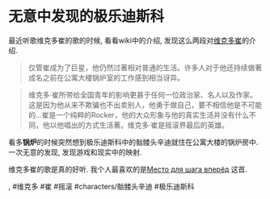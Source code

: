 # 无意中发现的极乐迪斯科

最近听歌维克多崔的歌的时候, 看看wiki中的介绍, 发现这么两段对[维克多崔](https://zh.wikipedia.org/zh-hans/%E7%BB%B4%E5%85%8B%E5%A4%9A%C2%B7%E5%B4%94)的介绍.

> 仅管崔成为了巨星，他仍然过著相对普通的生活。许多人对于他还持续做著成名之前在公寓大楼锅炉室的工作感到相当讶异。

> 维克多·崔所带给全国青年的影响更甚于任何一位政治家、名人以及作家。这是因为他从来不欺骗也不出卖别人，他勇于做自己，要不相信他是不可能的...崔是一个纯粹的Rocker，他的大众形象与他的真实生活并没有什么不同，他以他唱出的方式生活著。维克多·崔是摇滚界最后的英雄。

看多**锅炉**的时候突然想到极乐迪斯科中的骷髅头辛迪就住在公寓大楼的锅炉房中. 一次无意的发现, 发现游戏和现实中的映射.

维克多崔的歌是真的好听. 我个人最喜欢的是[Место для шага вперёд](https://www.youtube.com/watch?v=3MWofo1ohY0) 这首.

, #维克多 #崔 #摇滚 #characters/骷髅头辛迪 #极乐迪斯科  
